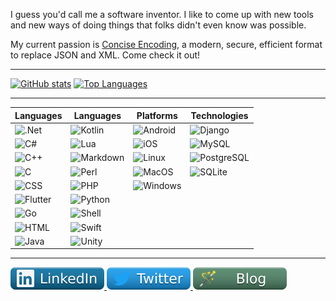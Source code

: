 <meta name="twitter:card" content="summary" />
<meta name="twitter:image" content="https://avatars.githubusercontent.com/u/245857?s=40&v=4" />
<meta name="twitter:site" content="@karlstenerud" />
<meta property="og:description" content="Software Developer" />
<meta property="og:title" content="Karl Stenerud" />

I guess you'd call me a software inventor. I like to come up with new tools and new ways of doing things that folks didn't even know was possible.

My current passion is [Concise Encoding](https://concise-encoding.org/), a modern, secure, efficient format to replace JSON and XML. Come check it out!

-------------------------------------------------------------------------------

[![GitHub stats](https://github-readme-stats.vercel.app/api?username=kstenerud&show_icons=true)](https://github.com/anuraghazra/github-readme-stats)
[![Top Languages](https://github-readme-stats.vercel.app/api/top-langs/?username=kstenerud)](https://github.com/anuraghazra/github-readme-stats)

-------------------------------------------------------------------------------

| Languages | Languages | Platforms | Technologies |
| --------- | --------- | --------- | ------------ |
| ![.Net](https://img.shields.io/badge/.NET-5C2D91?style=for-the-badge&logo=.net&logoColor=white)              | ![Kotlin](https://img.shields.io/badge/Kotlin-0095D5?&style=for-the-badge&logo=kotlin&logoColor=white)        | ![Android](https://img.shields.io/badge/Android-3DDC84?style=for-the-badge&logo=android&logoColor=white) | ![Django](https://img.shields.io/badge/Django-092E20?style=for-the-badge&logo=django&logoColor=white) |
| ![C#](https://img.shields.io/badge/C%23-239120?style=for-the-badge&logo=c-sharp&logoColor=white)             | ![Lua](https://img.shields.io/badge/Lua-2C2D72?style=for-the-badge&logo=lua&logoColor=white)               | ![iOS](https://img.shields.io/badge/iOS-000000?style=for-the-badge&logo=ios&logoColor=white)         | ![MySQL](https://img.shields.io/badge/MySQL-00000F?style=for-the-badge&logo=mysql&logoColor=white) |
| ![C++](https://img.shields.io/badge/C%2B%2B-00599C?style=for-the-badge&logo=c%2B%2B&logoColor=white)         | ![Markdown](https://img.shields.io/badge/Markdown-000000?style=for-the-badge&logo=markdown&logoColor=white)     | ![Linux](https://img.shields.io/badge/Ubuntu-E95420?style=for-the-badge&logo=ubuntu&logoColor=white)   | ![PostgreSQL](https://img.shields.io/badge/PostgreSQL-316192?style=for-the-badge&logo=postgresql&logoColor=white) |
| ![C](https://img.shields.io/badge/C-00599C?style=for-the-badge&logo=c&logoColor=white)                       | ![Perl](https://img.shields.io/badge/Perl-39457E?style=for-the-badge&logo=perl&logoColor=white)             | ![MacOS](https://img.shields.io/badge/MacOS--9cf?style=for-the-badge&logo=Apple&logoColor=white)       | ![SQLite](https://img.shields.io/badge/SQLite-07405E?style=for-the-badge&logo=sqlite&logoColor=white) |
| ![CSS](https://img.shields.io/badge/CSS-239120?&style=for-the-badge&logo=css3&logoColor=white)               | ![PHP](https://img.shields.io/badge/PHP-777BB4?style=for-the-badge&logo=php&logoColor=white)               | ![Windows](https://img.shields.io/badge/Windows-0078D6?style=for-the-badge&logo=windows&logoColor=white) |
| ![Flutter](https://img.shields.io/badge/Flutter-02569B?style=for-the-badge&logo=flutter&logoColor=white)     | ![Python](https://img.shields.io/badge/Python-3776AB?style=for-the-badge&logo=python&logoColor=white)         | |
| ![Go](https://img.shields.io/badge/Go-00ADD8?style=for-the-badge&logo=go&logoColor=white)                    | ![Shell](https://img.shields.io/badge/Shell_Script-121011?style=for-the-badge&logo=gnu-bash&logoColor=white) | |
| ![HTML](https://img.shields.io/badge/HTML-239120?style=for-the-badge&logo=html5&logoColor=white)             | ![Swift](https://img.shields.io/badge/Swift-FA7343?style=for-the-badge&logo=swift&logoColor=white)           | |
| ![Java](https://img.shields.io/badge/Java-ED8B00?style=for-the-badge&logo=java&logoColor=white)              | ![Unity](https://img.shields.io/badge/Unity-100000?style=for-the-badge&logo=unity&logoColor=white)           | |

-------------------------------------------------------------------------------

<a href="https://www.linkedin.com/in/kstenerud/">![linkedin](img/linkedin.svg) </a>
<a href="https://twitter.com/karlstenerud">![twitter](img/twitter.svg) </a>
<a href="https://www.technicalsourcery.net/">![blog](img/blog2.svg) </a>
